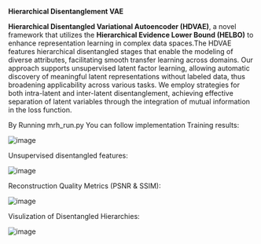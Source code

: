 **Hierarchical Disentanglement VAE**

**Hierarchical Disentangled Variational Autoencoder (HDVAE)**, a novel framework that utilizes the **Hierarchical Evidence Lower Bound (HELBO)** to enhance representation learning in complex data spaces.The HDVAE features hierarchical disentangled stages that enable the modeling of diverse attributes, facilitating smooth transfer learning across domains. Our approach supports unsupervised latent factor learning, allowing automatic discovery of meaningful latent representations without labeled data, thus broadening applicability across various tasks. We employ strategies for both intra-latent and inter-latent disentanglement, achieving effective separation of latent variables through the integration of mutual information in the loss function. 

By Running mrh_run.py You can follow implementation
Training results:

![image](https://github.com/user-attachments/assets/34377670-a21e-416b-91ce-66b77e4b7300)

Unsupervised disentangled features:

![image](https://github.com/user-attachments/assets/3f1d13db-f0b4-42b1-9e10-8a7a893a278f)

Reconstruction Quality Metrics (PSNR & SSIM):

![image](https://github.com/user-attachments/assets/e2c6fbd7-52c0-48b2-acb2-21b7dc8b913d)

Visulization of Disentangled Hierarchies:

![image](https://github.com/user-attachments/assets/df2c9b7e-0f71-4590-a4e7-af427d0fcfaf)




